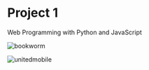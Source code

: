 # Project 1

Web Programming with Python and JavaScript

![bookworm](https://github.com/harijoel/project1/assets/38334911/5ce3bb1d-d550-42a7-9e28-900d7d88e2fa)


![unitedmobile](https://github.com/harijoel/project1/assets/38334911/a63132e9-9fad-4d5b-ac5d-041e50468b89)
